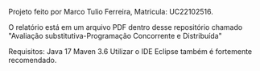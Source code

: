 Projeto feito por Marco Tulio Ferreira, Matricula: UC22102516.

O relatório está em um arquivo PDF dentro desse repositório chamado "Avaliação substitutiva-Programação Concorrente e Distribuída"

Requisitos:
Java 17
Maven 3.6
Utilizar o IDE Eclipse também é fortemente recomendado.
